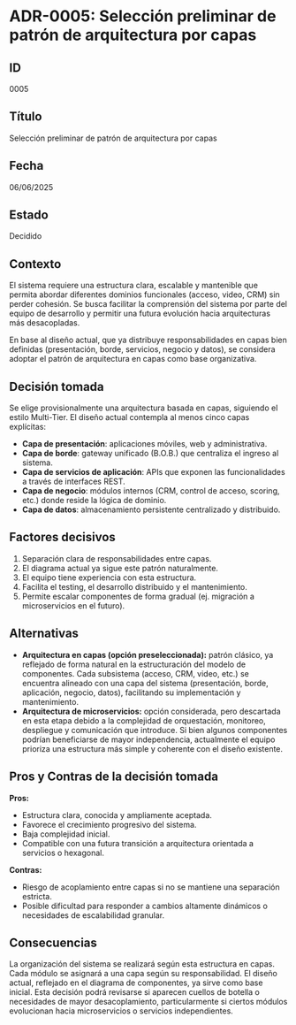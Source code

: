 # ADR-0005: Selección preliminar de patrón de arquitectura por capas

## ID

0005

## Título

Selección preliminar de patrón de arquitectura por capas

## Fecha

06/06/2025

## Estado

Decidido

## Contexto

El sistema requiere una estructura clara, escalable y mantenible que permita abordar diferentes dominios funcionales (acceso, video, CRM) sin perder cohesión. Se busca facilitar la comprensión del sistema por parte del equipo de desarrollo y permitir una futura evolución hacia arquitecturas más desacopladas.

En base al diseño actual, que ya distribuye responsabilidades en capas bien definidas (presentación, borde, servicios, negocio y datos), se considera adoptar el patrón de arquitectura en capas como base organizativa.

## Decisión tomada

Se elige provisionalmente una arquitectura basada en capas, siguiendo el estilo Multi-Tier. El diseño actual contempla al menos cinco capas explícitas:

- **Capa de presentación**: aplicaciones móviles, web y administrativa.
- **Capa de borde**: gateway unificado (B.O.B.) que centraliza el ingreso al sistema.
- **Capa de servicios de aplicación**: APIs que exponen las funcionalidades a través de interfaces REST.
- **Capa de negocio**: módulos internos (CRM, control de acceso, scoring, etc.) donde reside la lógica de dominio.
- **Capa de datos**: almacenamiento persistente centralizado y distribuido.

## Factores decisivos

1. Separación clara de responsabilidades entre capas.
2. El diagrama actual ya sigue este patrón naturalmente.
3. El equipo tiene experiencia con esta estructura.
4. Facilita el testing, el desarrollo distribuido y el mantenimiento.
5. Permite escalar componentes de forma gradual (ej. migración a microservicios en el futuro).

## Alternativas

- **Arquitectura en capas (opción preseleccionada):** patrón clásico, ya reflejado de forma natural en la estructuración del modelo de componentes. Cada subsistema (acceso, CRM, video, etc.) se encuentra alineado con una capa del sistema (presentación, borde, aplicación, negocio, datos), facilitando su implementación y mantenimiento.
- **Arquitectura de microservicios:** opción considerada, pero descartada en esta etapa debido a la complejidad de orquestación, monitoreo, despliegue y comunicación que introduce. Si bien algunos componentes podrían beneficiarse de mayor independencia, actualmente el equipo prioriza una estructura más simple y coherente con el diseño existente.


## Pros y Contras de la decisión tomada

**Pros:**

- Estructura clara, conocida y ampliamente aceptada.
- Favorece el crecimiento progresivo del sistema.
- Baja complejidad inicial.
- Compatible con una futura transición a arquitectura orientada a servicios o hexagonal.

**Contras:**

- Riesgo de acoplamiento entre capas si no se mantiene una separación estricta.
- Posible dificultad para responder a cambios altamente dinámicos o necesidades de escalabilidad granular.

## Consecuencias

La organización del sistema se realizará según esta estructura en capas. Cada módulo se asignará a una capa según su responsabilidad. El diseño actual, reflejado en el diagrama de componentes, ya sirve como base inicial. Esta decisión podrá revisarse si aparecen cuellos de botella o necesidades de mayor desacoplamiento, particularmente si ciertos módulos evolucionan hacia microservicios o servicios independientes.
